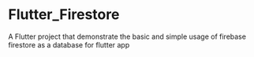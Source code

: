 # Flutter_Firestore
A Flutter project that demonstrate the basic and simple usage of firebase firestore as a database for flutter app 
